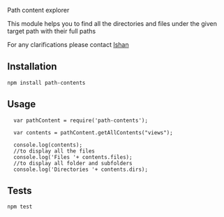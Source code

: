 Path content explorer

This module helps you to find all the directories and files under the given target path with their full paths

For any clarifications please contact [Ishan](http://ishantiw.github.io)

## Installation

  `npm install path-contents`

## Usage

```
  var pathContent = require('path-contents');

  var contents = pathContent.getAllContents("views");

  console.log(contents);
  //to display all the files
  console.log('Files '+ contents.files);
  //to display all folder and subfolders
  console.log('Directories '+ contents.dirs);

```

## Tests

  `npm test`
